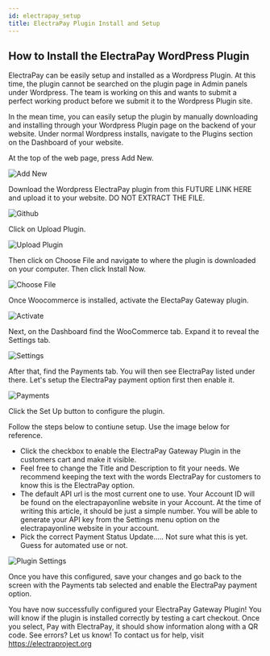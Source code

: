 ```yaml
---
id: electrapay_setup
title: ElectraPay Plugin Install and Setup
---
```


## How to Install the ElectraPay WordPress Plugin

ElectraPay can be easily setup and installed as a Wordpress Plugin. At this time, the plugin cannot be searched on the plugin page in Admin panels under Wordpress. The team is working on this and wants to submit a perfect working product before we submit it to the Wordpress Plugin site.

In the mean time, you can easily setup the plugin by manually downloading and installing through your Wordpress Plugin page on the backend of your website. Under normal Wordpress installs, navigate to the Plugins section on the Dashboard of your website.

At the top of the web page, press Add New.

![Add New](../img/add_new.png)

Download the Wordpress ElectraPay plugin from this FUTURE LINK HERE and upload it to your website. DO NOT EXTRACT THE FILE. 

![Github](../img/github.png)

Click on Upload Plugin.

![Upload Plugin](../img/add_plugin.png)

Then click on Choose File and navigate to where the plugin is downloaded on your computer. Then click Install Now.

![Choose File](../img/choose_file.png)

Once Woocommerce is installed, activate the ElectaPay Gateway plugin.

![Activate](../img/activate.png)

Next, on the Dashboard find the WooCommerce tab. Expand it to reveal the Settings tab.

![Settings](../img/settings.png)

After that, find the Payments tab. You will then see ElectraPay listed under there. Let's setup the ElectraPay payment option first then enable it.

![Payments](../img/payments.png)

Click the Set Up button to configure the plugin. 

Follow the steps below to contiune setup. Use the image below for reference.
* Click the checkbox to enable the ElectraPay Gateway Plugin in the customers cart and make it visible. 
* Feel free to change the Title and Description to fit your needs. We recommend keeping the text with the words ElectraPay for customers to know this is the ElectraPay option.
* The default API url is the most current one to use. Your Account ID will be found on the electrapayonline website in your Account. At the time of writing this article, it should be just a simple number. You will be able to generate your API key from the Settings menu option on the electrapayonline website in your account.
* Pick the correct Payment Status Update..... Not sure what this is yet. Guess for automated use or not.

![Plugin Settings](../img/plugin_settings.png)

Once you have this configured, save your changes and go back to the screen with the Payments tab selected and enable the ElectraPay payment option.

You have now successfully configured your ElectraPay Gateway Plugin! You will know if the plugin is installed correctly by testing a cart checkout. Once you select, Pay with ElectraPay, it should show information along with a QR code. See errors? Let us know! To contact us for help, visit <a href="https://electraproject.org">https://electraproject.org</a>
